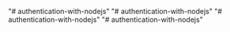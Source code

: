 
"# authentication-with-nodejs" 
"# authentication-with-nodejs" 
"# authentication-with-nodejs" 
"# authentication-with-nodejs" 
